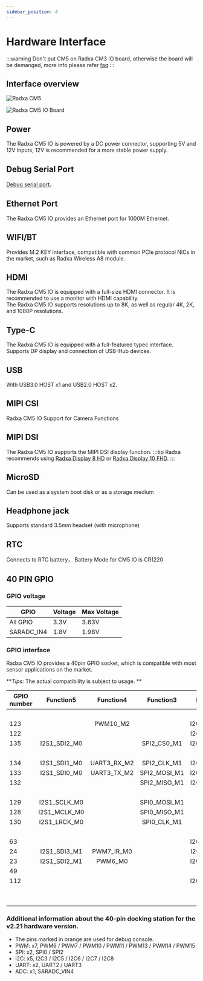 ```yaml
---
sidebar_position: 4
---
```


# Hardware Interface

:::warning
Don't put CM5 on Radxa CM3 IO board, otherwise the board will be demanged, more info please refer [faq](../faq)
:::

## Interface overview

![Radxa CM5](/img/cm5/cm5-overview.webp)

![Radxa CM5 IO Board](/img/cm5/cm5-io-board-overview.webp)

## Power

The Radxa CM5 IO is powered by a DC power connector, supporting 5V and 12V inputs, 12V is recommended for a more stable power supply.

## Debug Serial Port

[Debug serial port](../radxa-os/low-level-dev/serial)。

## Ethernet Port

The Radxa CM5 IO provides an Ethernet port for 1000M Ethernet.

## WIFI/BT

Provides M.2 KEY interface, compatible with common PCIe protocol NICs in the market, such as Radxa Wireless A8 module.

## HDMI

The Radxa CM5 IO is equipped with a full-size HDMI connector. It is recommended to use a monitor with HDMI capability.  
The Radxa CM5 IO supports resolutions up to 8K, as well as regular 4K, 2K, and 1080P resolutions.

## Type-C

The Radxa CM5 IO is equipped with a full-featured typec interface. Supports DP display and connection of USB-Hub devices.

## USB

With USB3.0 HOST x1 and USB2.0 HOST x2.

## MIPI CSI

Radxa CM5 IO Support for Camera Functions

## MIPI DSI

The Radxa CM5 IO supports the MIPI DSI display function.
:::tip
Radxa recommends using [Radxa Display 8 HD](/accessories/lcd-8-hd) or [Radxa Display 10 FHD](/accessories/lcd-10-fhd).
:::

## MicroSD

Can be used as a system boot disk or as a storage medium

## Headphone jack

Supports standard 3.5mm headset (with microphone)

## RTC

Connects to RTC battery， Battery Mode for CM5 IO is CR1220

## 40 PIN GPIO

### GPIO voltage

| GPIO       | Voltage | Max Voltage |
| ---------- | ------- | ----------- |
| All GPIO   | 3.3V    | 3.63V       |
| SARADC_IN4 | 1.8V    | 1.98V       |

### GPIO interface

Radxa CM5 IO provides a 40pin GPIO socket, which is compatible with most sensor applications on the market.

**_Tips:_ The actual compatibility is subject to usage. **

<Tabs queryString="revision">
<TabItem value="v2_21" label="v2.21">

<div className='gpio_style'>

| GPIO number |  Function5   |  Function4  |  Function3   |  Function2  |  Function1  |               Pin#               |              Pin#               | Function1 |                 Function2                 |  Function3   |  Function4   |  Function5  | GPIO number |
| ----------- | :----------: | :---------: | :----------: | :---------: | :---------: | :------------------------------: | :-----------------------------: | :-------: | :---------------------------------------: | :----------: | :----------: | :---------: | ----------- |
|             |              |             |              |             |    +3.3V    | <div className='yellow'>1</div>  |  <div className='red'>2</div>   |   +5.0V   |                                           |              |              |             |             |
| 123         |              |  PWM10_M2   |              | I2C7_SDA_M2 |  GPIO3_D3   |  <div className='green'>3</div>  |  <div className='red'>4</div>   |   +5.0V   |                                           |              |              |             |             |
| 122         |              |             |              | I2C7_SCL_M2 |  GPIO3_D2   |  <div className='green'>5</div>  | <div className='black'>6</div>  |    GND    |                                           |              |              |             |             |
| 135         | I2S1_SDI2_M0 |             | SPI2_CS0_M1  | I2C5_SDA_M2 |  GPIO4_A7   |  <div className='green'>7</div>  | <div className='green'>8</div>  | GPIO0_B5  | <div className='orange'>UART2_TX_M0</div> |              |              |             | 13          |
|             |              |             |              |             |     GND     |  <div className='black'>9</div>  | <div className='green'>10</div> | GPIO0_B6  | <div className='orange'>UART2_RX_M0</div> |              |              |             | 14          |
| 134         | I2S1_SDI1_M0 | UART3_RX_M2 | SPI2_CLK_M1  | I2C5_SCL_M2 |  GPIO4_A6   | <div className='green'>11</div>  | <div className='green'>12</div> | GPIO0_C2  |                                           |              |              |             | 18          |
| 133         | I2S1_SDI0_M0 | UART3_TX_M2 | SPI2_MOSI_M1 | I2C3_SDA_M2 |  GPIO4_A5   | <div className='green'>13</div>  | <div className='black'>14</div> |    GND    |                                           |              |              |             |             |
| 132         |              |             | SPI2_MISO_M1 | I2C3_SCL_M2 |  GPIO4_A4   | <div className='green'>15</div>  | <div className='green'>16</div> | GPIO1_C4  |                                           | SPI4_CS1_M0  |              | PWM11_IR_M2 | 52          |
|             |              |             |              |             |    +3.3V    | <div className='yellow'>17</div> | <div className='green'>18</div> | GPIO1_D5  |                                           | SPI1_CS1_M2  |              |             | 61          |
| 129         | I2S1_SCLK_M0 |             | SPI0_MOSI_M1 |             |  GPIO4_A1   | <div className='green'>19</div>  | <div className='black'>20</div> |    GND    |                                           |              |              |             |             |
| 128         | I2S1_MCLK_M0 |             | SPI0_MISO_M1 |             |  GPIO4_A0   | <div className='green'>21</div>  | <div className='green'>22</div> | GPIO1_B1  |                                           |              |              |             | 41          |
| 130         | I2S1_LRCK_M0 |             | SPI0_CLK_M1  |             |  GPIO4_A2   | <div className='green'>23</div>  | <div className='green'>24</div> | GPIO4_B2  |                                           | SPI0_CS0_M1  | I2S1_SDO1_M0 |  PWM14_M1   | 138         |
|             |              |             |              |             |     GND     | <div className='black'>25</div>  | <div className='green'>26</div> | GPIO3_B7  |                I2C3_SCL_M1                | SPI1_MOSI_M1 |              |             | 111         |
| 63          |              |             |              | I2C8_SDA_M2 |  GPIO1_D7   |  <div className='blue'>27</div>  | <div className='blue'>28</div>  | GPIO1_D6  |                I2C8_SCL_M                 |              |              |  PWM14_M2   | 62          |
| 24          | I2S1_SDI3_M1 | PWM7_IR_M0  |              | I2C6_SAL_M0 |  GPIO0_D0   | <div className='green'>29</div>  | <div className='black'>30</div> |    GND    |                                           |              |              |             |             |
| 23          | I2S1_SDI2_M1 |   PWM6_M0   |              | I2C6_SDA_M0 |  GPIO0_C7   | <div className='green'>31</div>  | <div className='green'>32</div> | GPIO1_B7  |                                           |              |              |  PWM13_M2   | 47          |
| 49          |              |             |              |             |  GPIO1_C1   | <div className='green'>33</div>  | <div className='black'>34</div> |    GND    |                                           |              |              |             |             |
| 112         |              |             |              | I2C3_SDA_M1 |  GPIO3_C0   | <div className='green'>35</div>  | <div className='green'>36</div> | GPIO1_C6  |                                           |              |              | PWM15_IR_M2 | 54          |
|             |              |             |              |             | SARADC_VIN4 | <div className='green'>37</div>  | <div className='green'>38</div> | GPIO1_D2  |                                           | SPI1_CLK_M2  |  I2S0_SDI2   |  I2S0_SDO3  | 58          |
|             |              |             |              |             |     GND     | <div className='black'>39</div>  | <div className='green'>40</div> | GPIO0_D3  |                                           | SPI3_CLK_M2  |              |             | 27          |

</div>

### Additional information about the 40-pin docking station for the v2.21 hardware version.

- The pins marked in orange are used for debug console.
- PWM: x7, PWM6 / PWM7 / PWM10 / PWM11 / PWM13 / PWM14 / PWM15
- SPI: x2, SPI0 / SPI2
- I2C: x5, I2C3 / I2C5 / I2C6 / I2C7 / I2C8
- UART: x2, UART2 / UART3
- ADC: x1, SARADC_VIN4

</TabItem>
</Tabs>
